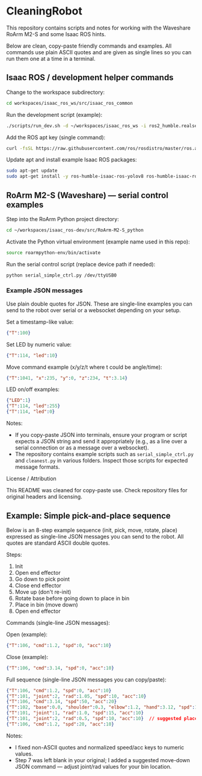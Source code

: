 # CleaningRobot

This repository contains scripts and notes for working with the Waveshare RoArm M2-S and some Isaac ROS hints.

Below are clean, copy-paste friendly commands and examples. All commands use plain ASCII quotes and are given as single lines so you can run them one at a time in a terminal.

## Isaac ROS / development helper commands

Change to the workspace subdirectory:

```bash
cd workspaces/isaac_ros_ws/src/isaac_ros_common
```

Run the development script (example):

```bash
./scripts/run_dev.sh -d ~/workspaces/isaac_ros_ws -i ros2_humble.realsense
```

Add the ROS apt key (single command):

```bash
curl -fsSL https://raw.githubusercontent.com/ros/rosdistro/master/ros.asc | sudo gpg --dearmor -o /usr/share/keyrings/ros-archive-keyring.gpg
```

Update apt and install example Isaac ROS packages:

```bash
sudo apt-get update
sudo apt-get install -y ros-humble-isaac-ros-yolov8 ros-humble-isaac-ros-dnn-image-encoder ros-humble-isaac-ros-tensor-rt
```

## RoArm M2-S (Waveshare) — serial control examples

Step into the RoArm Python project directory:

```bash
cd ~/workspaces/isaac_ros-dev/src/RoArm-M2-S_python
```

Activate the Python virtual environment (example name used in this repo):

```bash
source roarmpython-env/bin/activate
```

Run the serial control script (replace device path if needed):

```bash
python serial_simple_ctrl.py /dev/ttyUSB0
```

### Example JSON messages

Use plain double quotes for JSON. These are single-line examples you can send to the robot over serial or a websocket depending on your setup.

Set a timestamp-like value:

```json
{"T":100}
```

Set LED by numeric value:

```json
{"T":114, "led":10}
```

Move command example (x/y/z/t where t could be angle/time):

```json
{"T":1041, "x":235, "y":0, "z":234, "t":3.14}
```

LED on/off examples:

```json
{"LED":1}
{"T":114, "led":255}
{"T":114, "led":0}
```

Notes:

- If you copy-paste JSON into terminals, ensure your program or script expects a JSON string and send it appropriately (e.g., as a line over a serial connection or as a message over a websocket).
- The repository contains example scripts such as `serial_simple_ctrl.py` and `cleanest.py` in various folders. Inspect those scripts for expected message formats.

License / Attribution

This README was cleaned for copy-paste use. Check repository files for original headers and licensing.

## Example: Simple pick-and-place sequence

Below is an 8-step example sequence (init, pick, move, rotate, place) expressed as single-line JSON messages you can send to the robot. All quotes are standard ASCII double quotes.

Steps:

1. Init
2. Open end effector
3. Go down to pick point
4. Close end effector
5. Move up (don't re-init)
6. Rotate base before going down to place in bin
7. Place in bin (move down)
8. Open end effector

Commands (single-line JSON messages):

Open (example):
```json
{"T":106, "cmd":1.2, "spd":0, "acc":10}
```

Close (example):
```json
{"T":106, "cmd":3.14, "spd":0, "acc":10}
```

Full sequence (single-line JSON messages you can copy/paste):

```json
{"T":106, "cmd":1.2, "spd":0, "acc":10}
{"T":101, "joint":2, "rad":1.05, "spd":10, "acc":10}
{"T":106, "cmd":3.14, "spd":50, "acc":20}
{"T":102, "base":0.0, "shoulder":0.3, "elbow":1.2, "hand":3.12, "spd":15, "acc":10}
{"T":101, "joint":1, "rad":1.0, "spd":15, "acc":10}
{"T":101, "joint":2, "rad":0.5, "spd":10, "acc":10}  // suggested place command: adjust rad for your bin
{"T":106, "cmd":1.2, "spd":20, "acc":10}
```

Notes:
- I fixed non-ASCII quotes and normalized speed/acc keys to numeric values.
- Step 7 was left blank in your original; I added a suggested move-down JSON command — adjust joint/rad values for your bin location.



